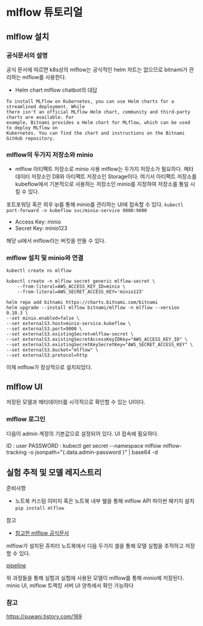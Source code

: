 # mlflow 튜토리얼

## mlflow 설치

### 공식문서의 설명
공식 문서에 따르면 k8s상의 mlflow는 공식적인 helm 차트는 없으므로 bitnami가 관리하는 mlflow를 사용한다.

- Helm chart mlflow chatbot의 대답
```
To install MLflow on Kubernetes, you can use Helm charts for a streamlined deployment. While 
there isn't an official MLflow Helm chart, community and third-party charts are available. For 
example, Bitnami provides a Helm chart for MLflow, which can be used to deploy MLflow on 
Kubernetes. You can find the chart and instructions on the Bitnami GitHub repository.
```

### mlflow의 두가지 저장소와 minio

- mlflow 아티팩트 저장소로 minio 사용
  mlflow는 두가지 저장소가 필요하다. 메타데이터 저장소인 DB와 아티팩트 저장소인 Storage이다. 여기서 아티팩트 저장소를 kubeflow에서 기본적으로 사용하는 저장소인 minio를 지정하여 저장소를 통일 시킬 수 있다.


포트포워딩 혹은 외우 ip를 통해 minio를 관리하는 UI에 접속할 수 있다.
`kubectl port-forward -n kubeflow svc/minio-service 9000:9000`
- Access Key: minio
- Secret Key: minio123

해당 ui에서 mlflow라는 버킷을 만들 수 있다.

### mlflow 설치 및 minio와 연결

```
kubectl create ns mlflow
 
kubectl create -n mlflow secret generic mlflow-secret \
    --from-literal=AWS_ACCESS_KEY_ID=minio \
    --from-literal=AWS_SECRET_ACCESS_KEY='minio123'
 
helm repo add bitnami https://charts.bitnami.com/bitnami
helm upgrade --install mlflow bitnami/mlflow -n mlflow --version 0.10.3 \
--set minio.enabled=false \
--set externalS3.host=minio-service.kubeflow \
--set externalS3.port=9000 \
--set externalS3.existingSecret=mlflow-secret \
--set externalS3.existingSecretAccessKeyIDKey="AWS_ACCESS_KEY_ID" \
--set externalS3.existingSecretKeySecretKey="AWS_SECRET_ACCESS_KEY" \
--set externalS3.bucket="mlflow" \
--set externalS3.protocol=http
```



이제 mlflow가 정상적으로 설치되었다.

## mlflow UI
저장된 모델과 메타데이터를 시각적으로 확인할 수 있는 UI이다.

### mlflow 로그인
다음이 admin 계정의 기본값으로 설정되어 있다. UI 접속에 필요하다.

ID : user
PASSWORD : kubectl get secret --namespace mlflow mlflow-tracking -o jsonpath="{.data.admin-password }" | base64 -d




## 실험 추적 및 모델 레지스트리

준비사항
- 노트북 커스텀 이미지 혹은 노트북 내부 쉘을 통해 mlflow API 파이썬 패키지 설치  `pip install mlflow`

참고
- [참고한 mlflow 공식문서](https://mlflow.org/docs/latest/getting-started/intro-quickstart/index.html)

mlflow가 설치된 쥬피터 노트북에서 다음 두가지 셀을 통해 모델 실험을 추적하고 저장할 수 있다.


[pipeline](/8.mlflow/model_train.ipynb)

위 과정들을 통해 실험과 실험에 사용된 모델이 mlflow를 통해 minio에 저장된다.
minio UI, mlflow 트랙킹 서버 UI 양측에서 확인 가능하다



### 참고
https://suwani.tistory.com/169



